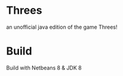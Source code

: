Threes
======

an unofficial java edition of the game Threes!

Build
=====

Build with Netbeans 8 & JDK 8
